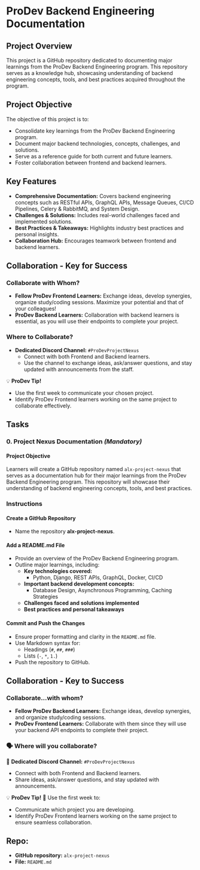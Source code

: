 # ProDev Backend Engineering Documentation

## Project Overview
This project is a GitHub repository dedicated to documenting major learnings from the ProDev Backend Engineering program. This repository serves as a knowledge hub, showcasing understanding of backend engineering concepts, tools, and best practices acquired throughout the program.

## Project Objective
The objective of this project is to:
- Consolidate key learnings from the ProDev Backend Engineering program.
- Document major backend technologies, concepts, challenges, and solutions.
- Serve as a reference guide for both current and future learners.
- Foster collaboration between frontend and backend learners.

## Key Features
- **Comprehensive Documentation:** Covers backend engineering concepts such as RESTful APIs, GraphQL APIs, Message Queues, CI/CD Pipelines, Celery & RabbitMQ, and System Design.
- **Challenges & Solutions:** Includes real-world challenges faced and implemented solutions.
- **Best Practices & Takeaways:** Highlights industry best practices and personal insights.
- **Collaboration Hub:** Encourages teamwork between frontend and backend learners.

## Collaboration - Key for Success
### Collaborate with Whom?
- **Fellow ProDev Frontend Learners:** Exchange ideas, develop synergies, organize study/coding sessions. Maximize your potential and that of your colleagues!
- **ProDev Backend Learners:** Collaboration with backend learners is essential, as you will use their endpoints to complete your project.

### Where to Collaborate?
- **Dedicated Discord Channel:** `#ProDevProjectNexus`
  - Connect with both Frontend and Backend learners.
  - Use the channel to exchange ideas, ask/answer questions, and stay updated with announcements from the staff.

💡 **ProDev Tip!**
- Use the first week to communicate your chosen project.
- Identify ProDev Frontend learners working on the same project to collaborate effectively.

## Tasks
### 0. Project Nexus Documentation *(Mandatory)*
#### Project Objective
Learners will create a GitHub repository named `alx-project-nexus` that serves as a documentation hub for their major learnings from the ProDev Backend Engineering program. This repository will showcase their understanding of backend engineering concepts, tools, and best practices.

### Instructions
#### Create a GitHub Repository
- Name the repository **alx-project-nexus**.

#### Add a README.md File
- Provide an overview of the ProDev Backend Engineering program.
- Outline major learnings, including:
  - **Key technologies covered:**
    - Python, Django, REST APIs, GraphQL, Docker, CI/CD
  - **Important backend development concepts:**
    - Database Design, Asynchronous Programming, Caching Strategies
  - **Challenges faced and solutions implemented**
  - **Best practices and personal takeaways**

#### Commit and Push the Changes
- Ensure proper formatting and clarity in the `README.md` file.
- Use Markdown syntax for:
  - Headings (`#`, `##`, `###`)
  - Lists (`-`, `*`, `1.`)
- Push the repository to GitHub.

## Collaboration - Key to Success
### Collaborate…with whom?
- **Fellow ProDev Backend Learners:** Exchange ideas, develop synergies, and organize study/coding sessions.
- **ProDev Frontend Learners:** Collaborate with them since they will use your backend API endpoints to complete their project.

### 🗣 Where will you collaborate?
💬 **Dedicated Discord Channel:** `#ProDevProjectNexus`
- Connect with both Frontend and Backend learners.
- Share ideas, ask/answer questions, and stay updated with announcements.

💡 **ProDev Tip!**
📢 Use the first week to:
- Communicate which project you are developing.
- Identify ProDev Frontend learners working on the same project to ensure seamless collaboration.

## Repo:
- **GitHub repository:** `alx-project-nexus`
- **File:** `README.md`
